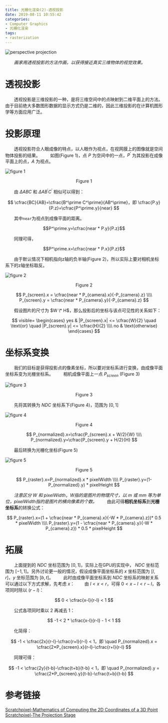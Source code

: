 ```yaml
---
title: 光栅化渲染(2)-透视投影
date: 2019-08-11 10:55:42
categories:
- Computer Graphics
- 光栅化渲染
tags:
- rasterization
---
```


![perspective projection](/perspective.png)

　　*画家用透视投影的方法作画，以获得接近真实三维物体的视觉效果。*
<!--more-->

# 透视投影
　　透视投影是三维投影的一种，是将三维空间中的点映射到二维平面上的方法。由于目前绝大多数图形数据的显示方式仍是二维的，因此三维投影的在计算机图形学等方面应用广泛。

# 投影原理
　　透视投影符合人眼成像的特点，以人眼作为视点，在视网膜上的图像就是空间物体投影的结果。
　　如图(Figure 1)，点 $P$ 为空间中的一点，$P^\prime$ 为其投影在成像平面上的点，$A$ 为视点。

![figure 1](/figure1.png)
<center>Figure 1</center>

　　由 $\Delta ABC$ 和 $\Delta AB^\prime C^\prime$ 相似可以得到：

$$
\cfrac{BC}{AB}=\cfrac{B^\prime C^\prime}{AB^\prime}，即 \cfrac{P.y}{P.z}=\cfrac{P^\prime.y}{near}
$$

　　其中``near``为视点到成像平面的距离。

$$P^\prime.y=\cfrac{near * P.y}{P.z}$$

　　同理可得，

$$P^\prime.x=\cfrac{near * P.x}{P.z}$$

　　由于默认情况下相机指向z轴的负半轴(Figure 2)，所以实际上要对相机坐标系下的z轴坐标取反。

![figure 2](/figure2.png)
<center>Figure 2</center>

$$
P_{screen}.x = \cfrac{near * P_{camera}.x}{-P_{camera}.z} \\\\
P_{screen}.y = \cfrac{near * P_{camera}.y}{-P_{camera}.z}
$$

　　假设图片的尺寸为 $W \* H$，那么投影后的坐标与该点可见性的关系如下：

$$
visible=
\begin{cases}
    yes & |P_{screen}.x| <= \cfrac{W}{2} \quad \text{or} \quad |P_{screen}.y| <= \cfrac{H}{2} \\\\
    no & \text{otherwise}
\end{cases}
$$

# 坐标系变换
　　我们的目标是获得投影点的像素坐标，所以要对坐标系进行变换，由成像平面坐标系变为光栅坐标系。
　　相机成像平面上一点 $P_{screen}$ (Figure 3)

![figure 3](/figure3.png)
<center>Figure 3</center>

　　先将其转换为 $NDC$ 坐标系下(Figure 4)，范围为 $[0, 1]$

![figure 4](/figure4.png)
<center>Figure 4</center>

$$
P_{normalized}.x=\cfrac{P_{screen}.x + W/2}{W} \\\\
P_{normalized}.y=\cfrac{P_{screen}.y + H/2}{H}
$$

　　最后转换为光栅化坐标(Figure 5)

![figure 5](/figure5.png)
<center>Figure 5</center>

$$
P_{raster}.x=P_{normalized}.x * pixelWidth \\\\
P_{raster}.y=(1-P_{normalized}.y) * pixelHeight
$$

　　*注意区分* $W$ *和* $pixelWidth$，*W指的是图片的物理尺寸，以 m 或 mm 等为单位，pixelWidth指的是图片的横向像素的个数。*
　　由此可得**相机坐标系**到**光栅坐标系**的转换公式：

$$
P_{raster}.x=(1 + \cfrac{near * P_{camera}.x}{-W * P_{camera}.z})* 0.5 * pixelWidth \\\\
P_{raster}.y=(1 - \cfrac{near * P_{camera}.y}{-W * P_{camera}.z}) * 0.5 * pixelHeight
$$

# 拓展
　　上面提到的 $NDC$ 坐标范围为 $[0, 1]$，实际上在GPU的实现中， $NDC$ 坐标范围为 $[-1, 1]$。另外讨论更一般的情况，假设成像平面坐标系的 $x$ 坐标范围为 $[l, r]$，$y$ 坐标范围为 $[b, t]$。
　　此时由成像平面坐标系到 $NDC$ 坐标系的映射关系可以通过以下方式求解，先考虑 $x$：
　　由 $l<x<r$，可得 $0<x-l<r-l$，各项同时除以 $(r-l)$：

$$
0 < \cfrac{x-l}{r-l} < 1
$$

　　公式各项同时乘以 $2$ 再减去 $1$：

$$
-1 < 2 * \cfrac{x-l}{r-l} - 1 < 1
$$

　　化简得：

$$
-1 < \cfrac{2x}{r-l}-\cfrac{r+l}{r-l} < 1，即 \quad P_{normalized}.x = \cfrac{2*P_{screen}.x}{r-l}-\cfrac{r+l}{r-l}
$$

　　同理可得：

$$
-1 < \cfrac{2y}{t-b}-\cfrac{t+b}{t-b} < 1，即 \quad P_{normalized}.y = \cfrac{2*P_{screen}.y}{t-b}-\cfrac{t+b}{t-b}
$$

# 参考链接

[Scratchpixel-Mathematics of Computing the 2D Coordinates of a 3D Point](https://www.scratchapixel.com/lessons/3d-basic-rendering/computing-pixel-coordinates-of-3d-point/mathematics-computing-2d-coordinates-of-3d-points)
[Scratchpixel-The Projection Stage](https://www.scratchapixel.com/lessons/3d-basic-rendering/rasterization-practical-implementation/projection-stage)
